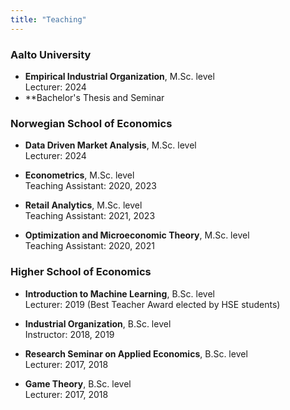 ```yaml
---
title: "Teaching"
---
```


### Aalto University

- **Empirical Industrial Organization**, M.Sc. level  
  Lecturer: 2024
- **Bachelor's Thesis and Seminar

### Norwegian School of Economics

- **Data Driven Market Analysis**, M.Sc. level  
  Lecturer: 2024

- **Econometrics**, M.Sc. level  
  Teaching Assistant: 2020, 2023

- **Retail Analytics**, M.Sc. level  
  Teaching Assistant: 2021, 2023

- **Optimization and Microeconomic Theory**, M.Sc. level  
  Teaching Assistant: 2020, 2021

### Higher School of Economics

- **Introduction to Machine Learning**, B.Sc. level  
  Lecturer: 2019 (Best Teacher Award elected by HSE students)

- **Industrial Organization**, B.Sc. level  
  Instructor: 2018, 2019

- **Research Seminar on Applied Economics**, B.Sc. level  
  Lecturer: 2017, 2018

- **Game Theory**, B.Sc. level  
  Lecturer: 2017, 2018